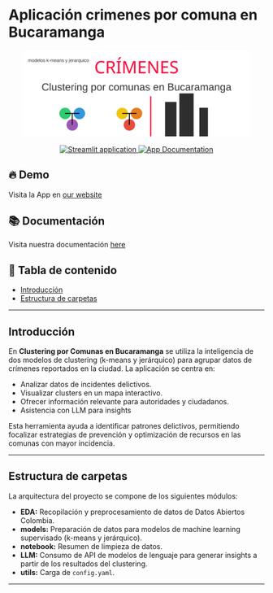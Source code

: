 # Aplicación crimenes por comuna en Bucaramanga

<p align="center">
  <a href="" target="_blank">
    <img src="assets/banner.svg" alt="App Streamlit Clustering por Comunas de Bucaramanga" width="450px">
  </a>
</p>

<p align="center">
  <a href="https://appclustercrimes-hps7f8ushwdyf2bvx9b6k8.streamlit.app/" target="_blank">
    <img src="https://static.streamlit.io/badges/streamlit_badge_black_white.svg" alt="Streamlit application">
  </a>
  <a href="https://google.com" target="_blank">
    <img src="https://img.shields.io/badge/Documentation-📘-blueviolet" alt="App Documentation">
  </a>
</p>

## 🔥 Demo

Visita la App en [our website](https://appclustercrimes-hps7f8ushwdyf2bvx9b6k8.streamlit.app/)

## 📚 Documentación

Visita nuestra documentación [here](https://google.com)


## 📑 Tabla de contenido

- [Introducción](#introduccion)
- [Estructura de carpetas](#estructura-de-carpetas)

---

## Introducción

En **Clustering por Comunas en Bucaramanga** se utiliza la inteligencia de dos modelos de clustering (k-means y jerárquico) para agrupar datos de crímenes reportados en la ciudad. La aplicación se centra en:
- Analizar datos de incidentes delictivos.
- Visualizar clusters en un mapa interactivo.
- Ofrecer información relevante para autoridades y ciudadanos.
- Asistencia con LLM para insights

Esta herramienta ayuda a identificar patrones delictivos, permitiendo focalizar estrategias de prevención y optimización de recursos en las comunas con mayor incidencia.

---

## Estructura de carpetas

La arquitectura del proyecto se compone de los siguientes módulos:

- **EDA:** Recopilación y preprocesamiento de datos de Datos Abiertos Colombia.
- **models:** Preparación de datos para modelos de machine learning supervisado (k-means y jerárquico).
- **notebook:** Resumen de limpieza de datos.
- **LLM:** Consumo de API de modelos de lenguaje para generar insights a partir de los resultados del clustering.
- **utils:** Carga de `config.yaml`.
---
